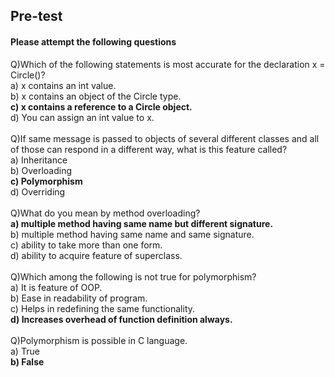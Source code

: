 ## <b> Pre-test
#### Please attempt the following questions</b>

Q)Which of the following statements is most accurate for the declaration x = Circle()?<br>
a) x contains an int value.<br>
b) x contains an object of the Circle type.<br>
<b>c) x contains a reference to a Circle object.</b><br>
d) You can assign an int value to x.<br><br>
Q)If same message is passed to objects of several different classes and all of those can respond in a different way, what is this feature called?<br>
a) Inheritance<br>
b) Overloading<br>
<b>c) Polymorphism</b><br>
d) Overriding<br><br>
Q)What do you mean by method overloading?<br>
<b>a) multiple method having same name but different signature.</b><br>
b) multiple method having same name and same signature.<br>
c) ability to take more than one form.<br>
d) ability to acquire feature of superclass.<br><br>
Q)Which among the following is not true for polymorphism?<br>
a) It is feature of OOP.<br>
b) Ease in readability of program.<br>
c) Helps in redefining the same functionality.<br>
<b>d) Increases overhead of function definition always.</b><br><br>
Q)Polymorphism is possible in C language.<br>
a) True<br>
<b>b) False<br></b>


